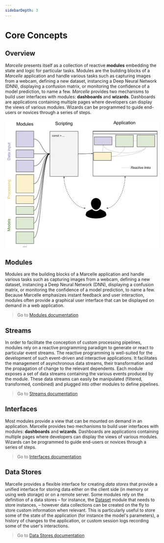 ```yaml
---
sidebarDepth: 3
---
```


# Core Concepts

## Overview

_Marcelle_ presents itself as a collection of reactive **modules** embedding the state and logic for particular tasks. Modules are the building blocks of a _Marcelle_ application and handle various tasks such as capturing images from a webcam, defining a new dataset, instancing a Deep Neural Network (DNN), displaying a confusion matrix, or monitoring the confidence of a model prediction, to name a few. _Marcelle_ provides two mechanisms to build user interfaces with modules: **dashboards** and **wizards**. Dashboards are applications containing multiple pages where developers can display the views of various modules. Wizards can be programmed to guide end-users or novices through a series of steps.

![Marcelle: Principle](./images/toolkit.png)

## Modules

Modules are the building blocks of a Marcelle application and handle various tasks such as capturing images from a webcam, defining a new dataset, instancing a Deep Neural Network (DNN), displaying a confusion matrix, or monitoring the confidence of a model prediction, to name a few. Because Marcelle emphasizes instant feedback and user interaction, modules often provide a graphical user interface that can be displayed on demand in a web application.

> Go to [Modules documentation](/api/modules/)

## Streams

In order to facilitate the conception of custom processing pipelines, modules rely on a reactive programming paradigm to generate or react to particular event streams. The reactive programming is well-suited for the development of such event-driven and interactive applications. It facilitates the management of asynchronous data streams, their transformation and the propagation of change to the relevant dependents.
Each module exposes a set of data streams containing the various events produced by the module. These data streams can easily be manipulated (filtered, transformed, combined) and plugged into other modules to define pipelines.

> Go to [Streams documentation](/api/streams.html)

## Interfaces

Most modules provide a view that can be mounted on demand in an application. Marcelle provides two mechanisms to build user interfaces with modules: **dashboards** and **wizards**. Dashboards are applications containing multiple pages where developers can display the views of various modules. Wizards can be programmed to guide end-users or novices through a series of steps.

> Go to [Interfaces documentation](/api/interfaces.html)

## Data Stores

Marcelle provides a flexible interface for creating _data stores_ that provide a unified interface for storing data either on the client side (in memory or using web storage) or on a remote server.
Some modules rely on the definition of a data stores &ndash; for instance, the [Dataset](/modules/data#dataset) module that needs to store instances, &ndash; however data collections can be created on the fly to store custom information when relevant. This is particularly useful to store some of the state of the application (for instance the model's parameters), a history of changes to the application, or custom session logs recording some of the user's interactions.

> Go to [Data Stores documentation](/api/data-stores.html)

